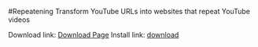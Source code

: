 #Repeatening
Transform YouTube URLs into websites that repeat YouTube videos

Download link: [Download Page](https://github.com/ProfOak/Repeatening/releases/tag/0.0.1)
Install link: [download](https://github.com/ProfOak/Repeatening/releases/download/0.0.1/repeatening-0.0.1.xpi)
